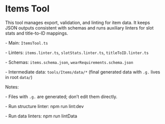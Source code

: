 # Items Tool

This tool manages export, validation, and linting for item data. It keeps JSON outputs consistent with schemas and runs auxiliary linters for slot stats and title-to-ID mappings.

\- Main: `ItemsTool.ts`

\- Linters: `items.linter.ts`, `slotStats.linter.ts`, `titleToID.linter.ts`

\- Schemas: `items.schema.json`, `wearRequirements.schema.json`

\- Intermediate data: `tools/Items/data/*` (final generated data with `.g.` lives in root `data/`)

Notes:

\- Files with `.g.` are generated; don’t edit them directly.

\- Run structure linter: npm run lint:dev

\- Run data linters: npm run lintData
